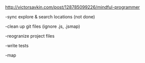 http://victorsavkin.com/post/128785099226/mindful-programmer

-sync explore & search locations (not done)

-clean up git files (ignore .js, .jsmap)

-reogranize project files

-write tests

-map

